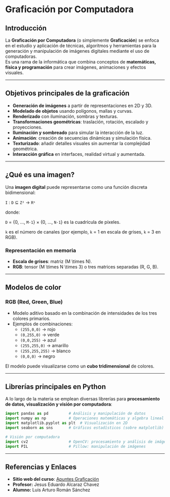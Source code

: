 # Graficación por Computadora

## Introducción

La **Graficación por Computadora** (o simplemente **Graficación**) se enfoca en el estudio y aplicación de técnicas, algoritmos y herramientas para la generación y manipulación de imágenes digitales mediante el uso de computadoras.  
Es una rama de la informática que combina conceptos de **matemáticas, física y programación** para crear imágenes, animaciones y efectos visuales.

---

## Objetivos principales de la graficación

- **Generación de imágenes** a partir de representaciones en 2D y 3D.  
- **Modelado de objetos** usando polígonos, mallas y curvas.  
- **Renderizado** con iluminación, sombras y texturas.  
- **Transformaciones geométricas**: traslación, rotación, escalado y proyecciones.  
- **Iluminación y sombreado** para simular la interacción de la luz.  
- **Animación**: creación de secuencias dinámicas y simulación física.  
- **Texturizado**: añadir detalles visuales sin aumentar la complejidad geométrica.  
- **Interacción gráfica** en interfaces, realidad virtual y aumentada.  

---

## ¿Qué es una imagen?

Una **imagen digital** puede representarse como una función discreta bidimensional:

`I` : `D` ⊆ `Z²` → `Rᵏ`

donde:

`D` = {0, …, `M-1`} × {0, …, `N-1`} es la cuadrícula de píxeles.

`k` es el número de canales (por ejemplo, `k` = 1 en escala de grises, `k` = 3 en RGB).


### Representación en memoria
- **Escala de grises**: matriz \(M \times N\).  
- **RGB**: tensor \(M \times N \times 3\) o tres matrices separadas (R, G, B).  

---

## Modelos de color

### RGB (Red, Green, Blue)

- Modelo aditivo basado en la combinación de intensidades de los tres colores primarios.  
- Ejemplos de combinaciones:  
  - `(255,0,0)` → rojo  
  - `(0,255,0)` → verde  
  - `(0,0,255)` → azul  
  - `(255,255,0)` → amarillo  
  - `(255,255,255)` → blanco  
  - `(0,0,0)` → negro  

El modelo puede visualizarse como un **cubo tridimensional** de colores.

---

## Librerías principales en Python

A lo largo de la materia se emplean diversas librerías para **procesamiento de datos, visualización y visión por computadora**:

```python
import pandas as pd         # Análisis y manipulación de datos
import numpy as np          # Operaciones matemáticas y algebra lineal
import matplotlib.pyplot as plt  # Visualización en 2D
import seaborn as sns       # Gráficos estadísticos (sobre matplotlib)

# Visión por computadora
import cv2                  # OpenCV: procesamiento y análisis de imágenes
import PIL                  # Pillow: manipulación de imágenes
```
---

## Referencias y Enlaces

- **Sitio web del curso**: [Apuntes Graficación](https://ealcaraz85.github.io/Graficacion.io/)
- **Profesor:** Jesus Eduardo Alcaraz Chavez
- **Alumno:** Luis Arturo Román Sánchez